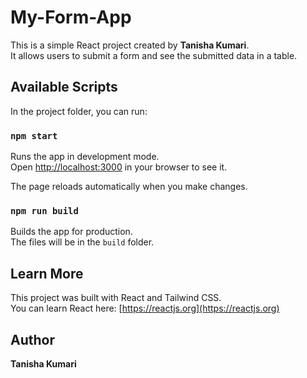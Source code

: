 # My-Form-App

This is a simple React project created by **Tanisha Kumari**.  
It allows users to submit a form and see the submitted data in a table.

## Available Scripts

In the project folder, you can run:

### `npm start`
Runs the app in development mode.  
Open [http://localhost:3000](http://localhost:3000) in your browser to see it.

The page reloads automatically when you make changes.

### `npm run build`
Builds the app for production.  
The files will be in the `build` folder.

## Learn More

This project was built with React and Tailwind CSS.  
You can learn React here: [https://reactjs.org](https://reactjs.org)

## Author

**Tanisha Kumari**
